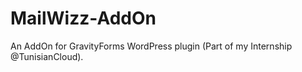 # MailWizz-AddOn
An AddOn for GravityForms WordPress plugin (Part of my Internship @TunisianCloud).


